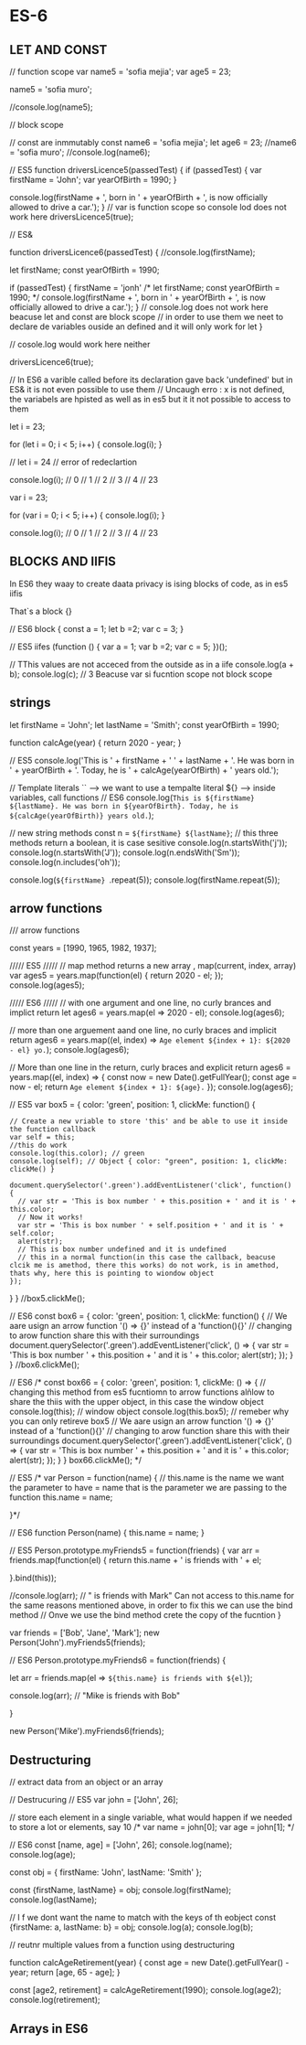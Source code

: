 # ES-6

## LET AND CONST


// function scope 
var name5 = 'sofia mejia';
var age5 = 23;

name5 = 'sofia muro';

//console.log(name5);


// block scope

// const are inmmutably 
const name6 = 'sofia mejia';
let age6 = 23;
//name6 = 'sofia muro';
//console.log(name6);

// ES5 
function driversLicence5(passedTest) {
  if (passedTest) {
    var firstName = 'John';
    var yearOfBirth = 1990;
  }

  console.log(firstName + ', born in ' + yearOfBirth + ', is now officially allowed to drive a car.');
}
// var is function scope so console lod does not work here
driversLicence5(true);

// ES&

function driversLicence6(passedTest) {
  //console.log(firstName);

  let firstName;
  const yearOfBirth = 1990;

  if (passedTest) {
    firstName = 'jonh'
  /*   let firstName;
    const yearOfBirth = 1990;
   */
  console.log(firstName + ', born in ' + yearOfBirth + ', is now officially allowed to drive a car.');
  }
  // console.log does not work here beacuse let and const are block scope 
  // in order to use them we neet to declare de variables ouside an defined and it will only work for let 
}

// cosole.log would work here neither

driversLicence6(true);

// In ES6 a varible called before its declaration gave back 'undefined' but in ES& it is not even possible to use them 
// Uncaugh erro : x is not defined, the variabels are hpisted as well as in es5 but it it not possible to access to them

let i = 23;

for (let i = 0; i < 5; i++) {
    console.log(i);
}

// let i = 24  // error of redeclartion

console.log(i);
// 0 
// 1 
// 2 
// 3 
// 4 
// 23

var i = 23;

for (var i = 0; i < 5; i++) {
    console.log(i);
}


console.log(i);
// 0 
// 1 
// 2 
// 3 
// 4 
// 23

## BLOCKS AND IIFIS

In ES6 they waay to create daata privacy is ising blocks of code, as in es5 iifis

That`s a block
{} 





// ES6 block 
{
  const a = 1;
  let b =2;
  var c = 3;
}


// ES5 iifes
(function () {
  var a = 1;
  var b =2;
  var c = 5;
})();

// TThis values are not acceced from the outside as in a iife
console.log(a + b);
console.log(c); // 3 Beacuse var si fucntion scope not block scope



## strings

let firstName = 'John';
let lastName = 'Smith';
const yearOfBirth = 1990;

function calcAge(year) {
  return 2020 - year;
}

// ES5
console.log('This is ' + firstName + ' ' + lastName + '. He was born in ' + yearOfBirth + '. Today, he is ' + calcAge(yearOfBirth) + ' years old.');

// Template literals `` --> we want to use a tempalte literal  ${} --> inside variables, call functions
// ES6
console.log(`This is ${firstName} ${lastName}. He was born in ${yearOfBirth}. Today, he is ${calcAge(yearOfBirth)} years old.`);

// new string methods
const n = `${firstName} ${lastName}`;
// this three methods return a boolean, it is case sesitive
console.log(n.startsWith('j'));
console.log(n.startsWith('J'));
console.log(n.endsWith('Sm'));
console.log(n.includes('oh'));


console.log(`${firstName} `.repeat(5));
console.log(firstName.repeat(5));

## arrow functions

/// arrow functions

const years = [1990, 1965, 1982, 1937];

/////  ES5  /////
//  map method returns a new array , map(current, index, array)
var ages5 = years.map(function(el) {
  return 2020 - el;
});
console.log(ages5);

/////  ES6  /////
// with one argument and one line, no curly brances and implict return
let ages6 = years.map(el => 2020 - el);
console.log(ages6);

// more than one arguement aand one line, no curly braces and implicit return 
ages6 = years.map((el, index) => `Age element ${index + 1}: ${2020 - el} yo.`);
console.log(ages6);

// More than one line in the return, curly braces and explicit return 
ages6 = years.map((el, index) => {
  const now = new Date().getFullYear();
  const age = now - el;
  return `Age element ${index + 1}: ${age}.`
});
console.log(ages6);




// ES5
var box5 = {
  color: 'green',
  position: 1,
  clickMe: function() {
   
    // Create a new vriable to store 'this' and be able to use it inside the function callback
    var self = this;  
    //this do work
    console.log(this.color); // green
    console.log(self); // Object { color: "green", position: 1, clickMe: clickMe() }

    document.querySelector('.green').addEventListener('click', function() {
      // var str = 'This is box number ' + this.position + ' and it is ' + this.color;
      // Now it works!
      var str = 'This is box number ' + self.position + ' and it is ' + self.color;
      alert(str);
      // This is box number undefined and it is undefined
      // this in a normal function(in this case the callback, beacuse clcik me is amethod, there this works) do not work, is in amethod, thats why, here this is pointing to wiondow object
    });
  }
}
//box5.clickMe();

// ES6
const box6 = {
  color: 'green',
  position: 1,
  clickMe: function() {
    // We aare usign an arrow function '() => {}' instead of a 'function(){}'
    // changing to arow function share this with their surroundings
    document.querySelector('.green').addEventListener('click', () => {
        var str = 'This is box number ' + this.position + ' and it is ' + this.color;
        alert(str);
    });
  }
}
//box6.clickMe();

// ES6
/* 
  const box66 = {
  color: 'green',
  position: 1,
  clickMe: () => {
    // changing this method from es5 fucntiomn to arrow functions alñlow to share the thiis with the upper object, in this case the window object
    console.log(this); // window object
    console.log(this.box5); // remeber why you can only retireve box5 
    // We aare usign an arrow function '() => {}' instead of a 'function(){}'
    // changing to arow function share this with their surroundings
    document.querySelector('.green').addEventListener('click', () => {
        var str = 'This is box number ' + this.position + ' and it is ' + this.color;
        alert(str);
    });
  }
}
box66.clickMe();
*/

// ES5
/*
  var Person = function(name) {
  // this.name is the name we want the parameter to have = name that is the parameter we are passing to the function
  this.name = name;

}*/

// ES6
function Person(name) {
  this.name = name;
}

// ES5
Person.prototype.myFriends5 = function(friends) {
  var arr = friends.map(function(el) {
     return this.name + ' is friends with ' + el; 

  }.bind(this));
  
  //console.log(arr); // " is friends with Mark" Can not access to this.name for the same reasons mentioned above, in order to fix this we can use the bind method
  // Onve we use the bind method crete the copy of the fucntion
}

var friends = ['Bob', 'Jane', 'Mark'];
new Person('John').myFriends5(friends);

// ES6
Person.prototype.myFriends6 = function(friends) {

  let arr = friends.map(el => `${this.name} is friends with ${el}`);

  console.log(arr); // "Mike is friends with Bob"

}

new Person('Mike').myFriends6(friends);


## Destructuring

// extract data from an object or an array

// Destrucuring
// ES5
var john = ['John', 26];

// store each element in a single variable, what would happen if we needed to store a lot or elements, say 10
/* var name = john[0];
var age = john[1];
 */

// ES6
const [name, age] = ['John', 26];
console.log(name);
console.log(age);

const obj = {
  firstName: 'John',
  lastName: 'Smith'
};

const {firstName, lastName} = obj;
console.log(firstName);
console.log(lastName);

// I f we dont want the name to match with the keys of th eobject
const {firstName: a, lastName: b} = obj;
console.log(a);
console.log(b);

// reutnr multiple values from a function using destructuring

function calcAgeRetirement(year) {
  const age = new Date().getFullYear() - year;
  return [age, 65 - age];
}

const [age2, retirement] = calcAgeRetirement(1990);
console.log(age2);
console.log(retirement);


## Arrays in ES6